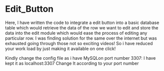 # Edit_Button
Here, I have written the code to integrate a edit button into a basic database table which would retrieve the data of the row we want to edit and store the data into the edit module which would ease the process of editing any particular row.  I was finding solution for the same over the internet but was exhausted going through those not so exciting videos! So i have reduced your work load by just making it available on one click!

Kindly change the config file as i have MySQLon port number 3307: I have kept it as localhost:3307
Change It according to your port number
